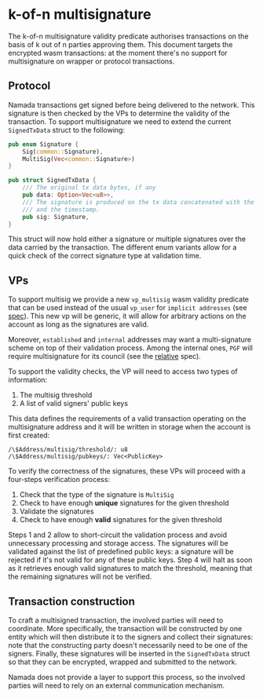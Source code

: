# k-of-n multisignature

The k-of-n multisignature validity predicate authorises transactions on the basis of k out of n parties approving them. This document targets the encrypted wasm transactions: at the moment there's no support for multisignature on wrapper or protocol transactions.

## Protocol

Namada transactions get signed before being delivered to the network. This signature is then checked by the VPs to determine the validity of the transaction. To support multisignature we need to extend the current `SignedTxData` struct to the following:

```rust
pub enum Signature {
    Sig(common::Signature),
    MultiSig(Vec<common::Signature>)
}

pub struct SignedTxData {
    /// The original tx data bytes, if any
    pub data: Option<Vec<u8>>,
    /// The signature is produced on the tx data concatenated with the tx code
    /// and the timestamp.
    pub sig: Signature,
}
```

This struct will now hold either a signature or multiple signatures over the data carried by the transaction. The different enum variants allow for a quick check of the correct signature type at validation time.

## VPs

To support multisig we provide a new `vp_multisig` wasm validity predicate that can be used instead of the usual `vp_user` for `implicit addresses` (see [spec](./default-account.md)). This new vp will be generic, it will allow for arbitrary actions on the account as long as the signatures are valid.

Moreover, `established` and `internal` addresses may want a multi-signature scheme on top of their validation process. Among the internal ones, `PGF` will require multisignature for its council (see the [relative](../economics/public-goods-funding.md) spec).

To support the validity checks, the VP will need to access two types of information:

1. The multisig threshold
2. A list of valid signers' public keys

This data defines the requirements of a valid transaction operating on the multisignature address and it will be written in storage when the account is first created:

```
/\$Address/multisig/threshold/: u8
/\$Address/multisig/pubkeys/: Vec<PublicKey>
```

To verify the correctness of the signatures, these VPs will proceed with a four-steps verification process:

1. Check that the type of the signature is `MultiSig`
2. Check to have enough **unique** signatures for the given threshold
3. Validate the signatures
4. Check to have enough **valid** signatures for the given threshold

Steps 1 and 2 allow to short-circuit the validation process and avoid unnecessary processing and storage access. The signatures will be validated against the list of predefined public keys: a signature will be rejected if it's not valid for any of these public keys. Step 4 will halt as soon as it retrieves enough valid signatures to match the threshold, meaning that the remaining signatures will not be verified.

## Transaction construction

To craft a multisigned transaction, the involved parties will need to coordinate. More specifically, the transaction will be constructed by one entity which will then distribute it to the signers and collect their signatures: note that the constructing party doesn't necessarily need to be one of the signers. Finally, these signatures will be inserted in the `SignedTxData` struct so that they can be encrypted, wrapped and submitted to the network.

Namada does not provide a layer to support this process, so the involved parties will need to rely on an external communication mechanism.

